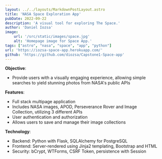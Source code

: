 ```yaml
---
layout: ../../layouts/MarkdownPostLayout.astro
title: 'NASA Space Exploration App'
pubDate: 2022-09-22
description: 'A visual tool for exploring The Space.'
author: 'Daniel Iozsa'
image:
    url: '/src/static/images/space.jpg'
    alt: 'Homepage image for Space App.'
tags: ["astro", "nasa", "space", "app", "python"]
url: 'https://iozsa-space-app.herokuapp.com/'
github: 'https://github.com/diozsa/Capstone1-Space-app'
---
```


<!-- ## Welcome to my Space App! -->

**Objective**:
- Provide users with a visually engaging experience, allowing simple searches to yield stunning photos from NASA's public APIs

**Features**:
- Full stack multipage application
- Includes NASA images, APOD, Perseverance Rover and Image Collection, utilizing 3 different APIs
- User authentication and authorization
- Allows users to save and manage their image collections

**Technology**: 
- Backend: Python with Flask, SQLAlchemy for PostgreSQL
- Frontend: Server-rendered using Jinja2 templating, Bootstrap and HTML
- Security: bCrypt, WTForms, CSRF Token, persistence with Session

